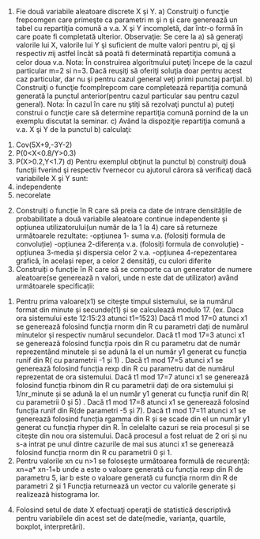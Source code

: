 1. Fie două variabile aleatoare discrete X şi Y.
a) Construiţi o funcţie frepcomgen care primeşte ca parametri m şi n şi care generează
un tabel cu repartiţia comună a v.a. X şi Y incompletă, dar ȋntr-o formă ȋn care poate
fi completată ulterior.
Observaţie: Se cere la a) să generaţi valorile lui X, valorile lui Y şi suficient de
multe valori pentru pi, qj şi respectiv 𝜋ij astfel ȋncât să poată fi determinată repartiţia
comună a celor doua v.a.
Nota: Ȋn construirea algoritmului puteţi ȋncepe de la cazul particular m=2 si n=3.
Dacă reuşiţi să oferiţi soluţia doar pentru acest caz particular, dar nu şi pentru cazul
general veţi primi punctaj parţial.
b) Construiţi o funcţie fcomplrepcom care completează repartiţia comună generată la
punctul anterior(pentru cazul particular sau pentru cazul general).
Nota: Ȋn cazul ȋn care nu ştiţi să rezolvaţi punctul a) puteţi construi o funcţie care
să determine repartiţia comună pornind de la un exemplu discutat la seminar.
c) Având la dispoziţie repartiţia comună a v.a. X şi Y de la punctul b) calculaţi:
1) Cov(5X+9,-3Y-2)
2) P(0<X<0.8/Y>0.3)
3) P(X>0.2,Y<1.7)
d) Pentru exemplul obţinut la punctul b) construiţi două funcţii fverind şi respectiv
fvernecor cu ajutorul cărora să verificaţi dacă variabilele X şi Y sunt:
1) independente
2) necorelate
2. Construiți o funcție ȋn R care să preia ca date de intrare densitățile de probabilitate a
două variabile aleatoare continue independente și opțiunea utilizatorului(un număr de
la 1 la 4) care să returneze următoarele rezultate:
-opțiunea 1- suma v.a. (folosiți formula de convoluție)
-opțiunea 2-diferența v.a. (folosiți formula de convoluție)
-opțiunea 3-media și dispersia celor 2 v.a.
-opțiunea 4-repezentarea grafică, ȋn același reper, a celor 2 densități, cu culori diferite
3. Construiți o funcție ȋn R care să se comporte ca un generator de numere aleatoare(se
generează n valori, unde n este dat de utilizator) avȃnd următoarele specificații:
1) Pentru prima valoare(x1) se citește timpul sistemului, se ia numărul format din
minute și secunde(t1) și se calculează modulo 17.
(ex. Daca ora sistemului este 12:15:23 atunci t1=1523)
Dacă t1 mod 17=0 atunci x1 se generează folosind funcția rnorm din R cu parametri
dați de numărul minutelor și respectiv numărul secundelor.
Dacă t1 mod 17=3 atunci x1 se generează folosind funcția rpois din R cu parametru
dat de număr reprezentȃnd minutele și se adună la el un număr y1 generat cu funcția
runif din R( cu parametrii -1 și 1) .
Dacă t1 mod 17=5 atunci x1 se generează folosind funcția rexp din R cu parametru dat de numărul reprezentat de ora sistemului.
Dacă t1 mod 17=7 atunci x1 se generează folosind funcția rbinom din R cu parametrii dați de ora sistemului și 1/nr_minute și se adună la el un număr y1 generat cu funcția runif din R( cu parametrii 0 și 5) .
Dacă t1 mod 17=8 atunci x1 se generează folosind funcția runif din R(de parametri -5 și 7).
Dacă t1 mod 17=11 atunci x1 se generează folosind funcția rgamma din R și se scade din el un număr y1 generat cu funcția rhyper din R.
Ȋn celelalte cazuri se reia procesul și se citește din nou ora sistemului. Dacă procesul a fost reluat de 2 ori și nu s-a intrat pe unul dintre cazurile de mai sus atunci x1 se generează folosind funcția rnorm din R cu parametrii 0 și 1.
2) Pentru valorile xn cu n>1 se folosește următoarea formulă de recurență:
xn=a* xn-1+b unde a este o valoare generată cu funcția rexp din R de parametru 5, iar b este o valoare generată cu funcția rnorm din R de parametri 2 și 1
Funcția returnează un vector cu valorile generate și realizează histograma lor.
4. Folosind setul de date X efectuaţi operaţii de statistică descriptivă pentru variabilele din acest set de date(medie, varianţa, quartile, boxplot, interpretări).

